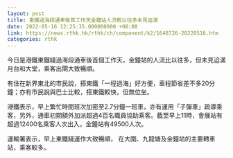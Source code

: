 ```yaml
---
layout: post
title: 東鐵過海段通車後首工作天金鐘站人流較以往多未見迫滿
date: 2022-05-16 12:25:35.000000000 +08:00
link: https://news.rthk.hk/rthk/ch/component/k2/1648726-20220516.htm
categories: rthk
---
```


今日是港鐵東鐵綫過海段通車後首個工作天，金鐘站的人流比以往多，但未見迫滿月台和大堂，乘客出閘大致暢順。

有住在新界東北的市民說，搭東鐵「一程過海」好方便，車程節省差不多20分鐘；亦有市民說與巴士比較，搭東鐵較快，但無位坐。

港鐵表示，早上繁忙時間班次加密至2.7分鐘一班車，亦有運用「子彈車」疏導乘客，另外，通車初期額外加派超過4百名職員協助乘客。截至早上11時，會展站有超過12400名乘客人次出入，金鐘站有49500人次。

運輸署表示，早上東鐵綫運作大致暢順， 在大圍、九龍塘及金鐘站的主要轉車站，乘客較多。
